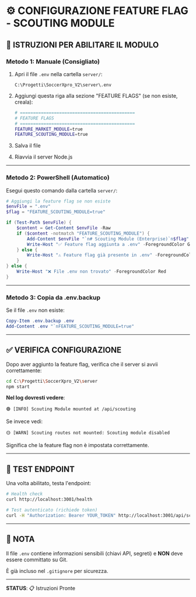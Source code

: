 # ⚙️ CONFIGURAZIONE FEATURE FLAG - SCOUTING MODULE

## 🔧 ISTRUZIONI PER ABILITARE IL MODULO

### **Metodo 1: Manuale (Consigliato)**

1. Apri il file `.env` nella cartella `server/`:
   ```
   C:\Progetti\SoccerXpro_V2\server\.env
   ```

2. Aggiungi questa riga alla sezione "FEATURE FLAGS" (se non esiste, creala):
   ```bash
   # ============================================
   # FEATURE FLAGS
   # ============================================
   FEATURE_MARKET_MODULE=true
   FEATURE_SCOUTING_MODULE=true
   ```

3. Salva il file

4. Riavvia il server Node.js

---

### **Metodo 2: PowerShell (Automatico)**

Esegui questo comando dalla cartella `server/`:

```powershell
# Aggiungi la feature flag se non esiste
$envFile = ".env"
$flag = "FEATURE_SCOUTING_MODULE=true"

if (Test-Path $envFile) {
    $content = Get-Content $envFile -Raw
    if ($content -notmatch "FEATURE_SCOUTING_MODULE") {
        Add-Content $envFile "`n# Scouting Module (Enterprise)`n$flag"
        Write-Host "✅ Feature flag aggiunta a .env" -ForegroundColor Green
    } else {
        Write-Host "⚠️ Feature flag già presente in .env" -ForegroundColor Yellow
    }
} else {
    Write-Host "❌ File .env non trovato" -ForegroundColor Red
}
```

---

### **Metodo 3: Copia da .env.backup**

Se il file `.env` non esiste:

```powershell
Copy-Item .env.backup .env
Add-Content .env "`nFEATURE_SCOUTING_MODULE=true"
```

---

## ✅ VERIFICA CONFIGURAZIONE

Dopo aver aggiunto la feature flag, verifica che il server si avvii correttamente:

```bash
cd C:\Progetti\SoccerXpro_V2\server
npm start
```

**Nel log dovresti vedere**:

```
🟢 [INFO] Scouting Module mounted at /api/scouting
```

Se invece vedi:

```
🟡 [WARN] Scouting routes not mounted: Scouting module disabled
```

Significa che la feature flag non è impostata correttamente.

---

## 🧪 TEST ENDPOINT

Una volta abilitato, testa l'endpoint:

```bash
# Health check
curl http://localhost:3001/health

# Test autenticato (richiede token)
curl -H "Authorization: Bearer YOUR_TOKEN" http://localhost:3001/api/scouting/prospects
```

---

## 📝 NOTA

Il file `.env` contiene informazioni sensibili (chiavi API, segreti) e **NON** deve essere committato su Git.

È già incluso nel `.gitignore` per sicurezza.

---

**STATUS**: 📋 Istruzioni Pronte

